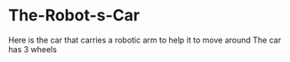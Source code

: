 # The-Robot-s-Car
Here is the car that carries a robotic arm to help it to move around 
The car has 3 wheels
